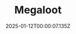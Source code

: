 ---
title: "Megaloot"
id: 2440380
date: 2025-01-12T00:00:07.135Z
link: games/steam/recent/megaloot
image: http://media.steampowered.com/steamcommunity/public/images/apps/2440380/3f63b0e78691bbc2b1b335a8b47f84f8ac3f2f43.jpg
playtime_2weeks: 92
playtime_forever: 665
playtime_windows_forever: 0
playtime_mac_forever: 0
playtime_linux_forever: 665
playtime_deck_forever: 665
---